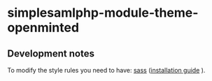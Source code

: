 # simplesamlphp-module-theme-openminted

## Development notes
To modify the style rules you need to have: [sass](http://sass-lang.com/) ([installation guide](http://sass-lang.com/install) ).

